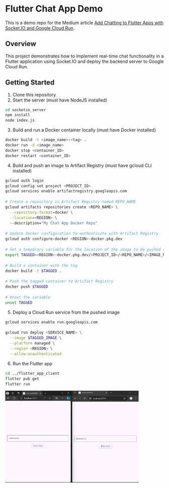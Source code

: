 # Flutter Chat App Demo

This is a demo repo for the Medium article [Add Chatting to Flutter Apps with Socket.IO and Google Cloud Run](https://medium.com/@judydev/add-chatting-to-flutter-apps-with-socket-io-and-google-cloud-run-8895107aa9c0).

## Overview

This project demonstrates how to implement real-time chat functionality in a Flutter application using Socket.IO and deploy the backend server to Google Cloud Run.

## Getting Started

1. Clone this repository
2. Start the server (must have NodeJS installed)
```bash
cd socketio_server
npm install
node index.js
```  
3. Build and run a Docker container locally (must have Docker installed)
```bash
docker build -t <image_name>:<tag> .
docker run -d <image_name>
docker stop <container_ID>
docker restart <container_ID>
```
4. Build and push an image to Artifact Registry (must have gcloud CLI installed)
```bash
gcloud auth login
gcloud config set project <PROJECT_ID>
gcloud services enable artifactregistry.googleapis.com 

# Create a repository in Artifact Registry named REPO_NAME
gcloud artifacts repositories create <REPO_NAME> \
  --repository-format=docker \
  --location=<REGION> \ 
  --description="My Chat App Docker Repo"

# Update docker configuration to authenticate with Artifact Registry
gcloud auth configure-docker <REGION>-docker.pkg.dev

# Set a temporary variable for the location of the image to be pushed to
export TAGGED=<REGION>-docker.pkg.dev/<PROJECT_ID>/<REPO_NAME>/<IMAGE_NAME>:<TAG>

# Build a container with the tag
docker build -t $TAGGED .

# Push the tagged container to Artifact Registry
docker push $TAGGED

# Unset the variable
unset TAGGED
```
5. Deploy a Cloud Run service from the pushed image
```bash
gcloud services enable run.googleapis.com

gcloud run deploy <SERVICE_NAME> \
  --image $TAGGED_IMAGE \
  --platform managed \
  --region <REGION> \
  --allow-unauthenticated
```
6. Run the Flutter app
```bash
cd ../flutter_app_client
flutter pub get
flutter run
```

![Local Image](./chat_demo.gif)


